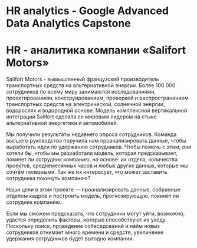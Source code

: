 # HR analytics - Google Advanced Data Analytics Capstone

# HR - аналитика компании «Salifort Motors»

Salifort Motors - вымышленный французский производитель транспортных средств на альтернативной энергии. Более 100 000 сотрудников по всему миру занимаются исследованиями, проектированием, конструированием, проверкой и распространением транспортных средств на электрической, солнечной энергии, водорослях и водородной основе. Модель комплексной вертикальной интеграции Salifort сделала ее мировым лидером на стыке альтернативной энергетики и автомобилей. 

Мы получили результаты недавнего опроса сотрудников. Команда высшего руководства поручила нам проанализировать данные, чтобы выработать идеи по удержанию сотрудников. Чтобы помочь с этим, они хотели бы, чтобы мы разработали модель, которая предсказывает, покинет ли сотрудник компанию, на основе: их отдела, количества проектов, среднемесячных часов и любых других данных, которые мы сочтём полезными. Так же их интересует, что может заставить сотрудника покинуть компанию?

Наши цели в этом проекте — проанализировать данные, собранные отделом кадров и построить модель, прогнозирующую, покинет ли сотрудник компанию.

Если мы сможем предсказать, что сотрудники могут уйти, возможно, удастся определить факторы, которые способствуют их уходу. Поскольку поиск, проведение собеседований и найм новых сотрудников отнимает много времени и средств, увеличение удержания сотрудников будет выгодно компании.
